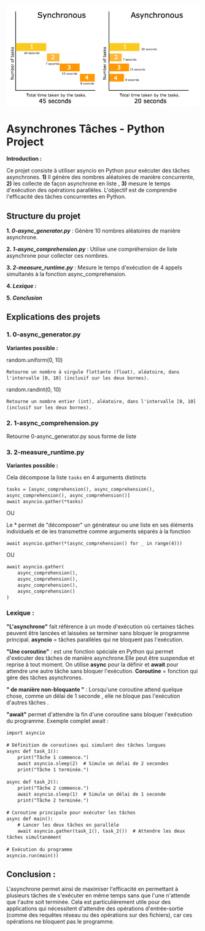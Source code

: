 ![alt text](<asynchron.png>)
# Asynchrones Tâches - Python Project

__Introduction :__

Ce projet consiste à utiliser asyncio en Python pour exécuter des tâches asynchrones. __1)__ Il génère des nombres aléatoires de manière concurrente, __2)__ les collecte de façon asynchrone en liste , __3)__ mesure le temps d'exécution des opérations parallèles. L'objectif est de comprendre l'efficacité des tâches concurrentes en Python.


## Structure du projet

__1. *0-async_generator.py*__ : Génère 10 nombres aléatoires de manière asynchrone.

__2. *1-async_comprehension.py*__ : Utilise une compréhension de liste asynchrone pour collecter ces nombres.

__3. *2-measure_runtime.py*__ : Mesure le temps d'exécution de 4 appels simultanés à la fonction async_comprehension.

__4. *Lexique :*__

__5. *Conclusion*__

## Explications des projets


### 1. 0-async_generator.py 

__Variantes possible :__

random.uniform(0, 10)

    Retourne un nombre à virgule flottante (float), aléatoire, dans l'intervalle [0, 10] (inclusif sur les deux bornes).

random.randint(0, 10)

    Retourne un nombre entier (int), aléatoire, dans l'intervalle [0, 10] (inclusif sur les deux bornes).

### 2. 1-async_comprehension.py
Retourne 0-async_generator.py sous forme de liste 



### 3. 2-measure_runtime.py
__Variantes possible :__

Cela décompose la liste `tasks` en 4 arguments distincts
```
tasks = [async_comprehension(), async_comprehension(), async_comprehension(), async_comprehension()]
await asyncio.gather(*tasks) 
```
OU 

Le * permet de "décomposer" un générateur ou une liste en ses éléments individuels et de les transmettre comme arguments séparés à la fonction
```
await asyncio.gather(*(async_comprehension() for _ in range(4)))
```

OU
```
await asyncio.gather(
    async_comprehension(),
    async_comprehension(),
    async_comprehension(),
    async_comprehension()
)
```
### Lexique :


__"L'asynchrone"__ fait référence à un mode d'exécution où certaines tâches peuvent être lancées et laissées se terminer sans bloquer le programme principal. __asyncio__ = tâches parallèles qui ne bloquent pas l'exécution.

__"Une coroutine"__ : est une fonction spéciale en Python qui permet d'exécuter des tâches de manière asynchrone.Elle peut être suspendue et reprise à tout moment. On utilise __async__ pour la définir et __await__ pour attendre une autre tâche sans bloquer l'exécution. __Coroutine__ = fonction qui gère des tâches asynchrones.

__" de manière non-bloquante "__ :  Lorsqu'une coroutine attend quelque chose, comme un délai de 1 seconde , elle ne bloque pas l'exécution d'autres tâches .

__"await"__ permet d'attendre la fin d'une coroutine sans bloquer l'exécution du programme.
Exemple complet await :
```
import asyncio

# Définition de coroutines qui simulent des tâches longues
async def task_1():
    print("Tâche 1 commence.")
    await asyncio.sleep(2)  # Simule un délai de 2 secondes
    print("Tâche 1 terminée.")

async def task_2():
    print("Tâche 2 commence.")
    await asyncio.sleep(1)  # Simule un délai de 1 seconde
    print("Tâche 2 terminée.")

# Coroutine principale pour exécuter les tâches
async def main():
    # Lancer les deux tâches en parallèle
    await asyncio.gather(task_1(), task_2())  # Attendre les deux tâches simultanément

# Exécution du programme
asyncio.run(main())
```

## Conclusion : 

L'asynchrone permet ainsi de maximiser l'efficacité en permettant à plusieurs tâches de s'exécuter en même temps sans que l'une n'attende que l'autre soit terminée. Cela est particulièrement utile pour des applications qui nécessitent d'attendre des opérations d'entrée-sortie (comme des requêtes réseau ou des opérations sur des fichiers), car ces opérations ne bloquent pas le programme.
